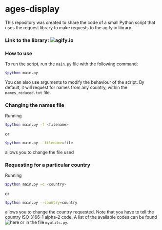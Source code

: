 # ages-display

This repository was created to share the code of a small Python script that uses the request library to make requests to the agify.io library.

### Link to the library: ![agify.io](https://agify.io/)

### How to use

To run the script, run the `main.py` file with the following command:

```Bash
$python main.py
```

You can also use arguments to modify the behaviour of the script. By default, it will request for names from any country, within the `names_reduced.txt` file.

### Changing the names file

Running

```Bash
$python main.py -f <filename>
```

or

```Bash
$python main.py --filename=file
```

allows you to change the file used

### Requesting for a particular country

Running

```Bash
$python main.py -c <country>
```

or

```Bash
$python main.py --country=country
```

allows you to change the country requested. Note that you have to tell the country ISO 3166-1 alpha-2 code. A list of the available codes can be found ![here](https://en.wikipedia.org/wiki/ISO_3166-1_alpha-2#Officially_assigned_code_elements) or in the file `myutils.py`.


